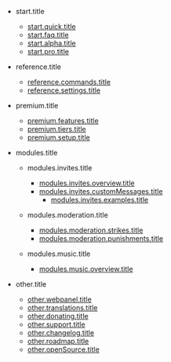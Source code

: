 - start.title

  - [start.quick.title](/nl/getting-started/quick-start.md)
  - [start.faq.title](/nl/getting-started/faq.md)
  - [start.alpha.title](/nl/getting-started/alpha.md)
  - [start.pro.title](/nl/getting-started/pro.md)

- reference.title

  - [reference.commands.title](/nl/reference/commands.md)
  - [reference.settings.title](/nl/reference/settings.md)

- premium.title

  - [premium.features.title](/nl/premium/features.md)
  - [premium.tiers.title](/nl/premium/tiers.md)
  - [premium.setup.title](/nl/premium/setup.md)

- modules.title

  - modules.invites.title

    - [modules.invites.overview.title](/nl/modules/invites/modules.invites.overview.url.md)
    - [modules.invites.customMessages.title](/nl/modules/invites/modules.invites.customMessages.url.md)
      - [modules.invites.examples.title](/nl/modules/invites/examples.md)

  - modules.moderation.title

    - [modules.moderation.strikes.title](/nl/modules/moderation/strikes.md)
    - [modules.moderation.punishments.title](/nl/modules/moderation/punishments.md)

  - modules.music.title

    - [modules.music.overview.title](/nl/modules/music/Overview.md)

- other.title

  - [other.webpanel.title](/nl/other/webpanel.md)
  - [other.translations.title](/nl/other/translations.md)
  - [other.donating.title](/nl/other/donating.md)
  - [other.support.title](/nl/other/support.md)
  - [other.changelog.title](/nl/other/changelog.md)
  - [other.roadmap.title](/nl/other/roadmap.md)
  - [other.openSource.title](/nl/other/open-source.md)
